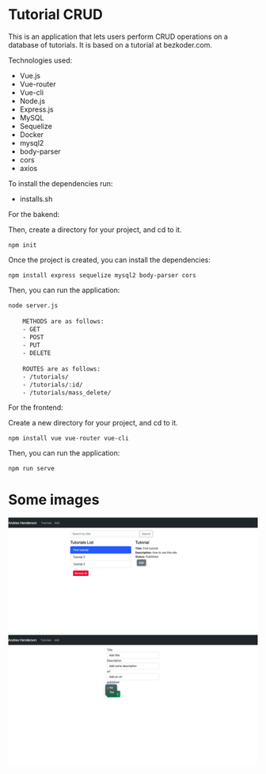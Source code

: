 # Tutorial CRUD

This is an application that lets users perform CRUD operations on a database of tutorials. It is based on a 
tutorial at bezkoder.com.

Technologies used:
- Vue.js
- Vue-router
- Vue-cli
- Node.js
- Express.js
- MySQL
- Sequelize
- Docker
- mysql2 
- body-parser 
- cors
- axios


To install the dependencies run:
- installs.sh

For the bakend:

Then, create a directory for your project, and cd to it.
    
    npm init

Once the project is created, you can install the dependencies:
    
    npm install express sequelize mysql2 body-parser cors
    
Then, you can run the application:
    
    node server.js

        METHODS are as follows:
        - GET
        - POST
        - PUT
        - DELETE

        ROUTES are as follows:
        - /tutorials/
        - /tutorials/:id/
        - /tutorials/mass_delete/


For the frontend:

Create a new directory for your project, and cd to it.

    npm install vue vue-router vue-cli
    
Then, you can run the application:
    
    npm run serve






# Some images

![My image](images/home.png)
![My image](images/add_one.png)